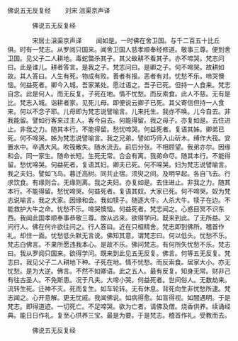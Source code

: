   佛说五无反复经
　　刘宋 沮渠京声译




　　　　佛说五无反复经

　　　　宋居士沮渠京声译
　　闻如是。一时佛在舍卫国。与千二百五十比丘俱。时有一梵志。从罗阅只国来。闻舍卫国人慈孝顺奉经修道。敬事三尊。便到舍卫国。见父子二人耕地。毒蛇螫杀其子。其父故耕不看其子。亦不啼哭。梵志问曰。此是谁儿。耕者答言。是我之子。梵志问曰。是卿之子。何不啼哭。故耕如故。其人答曰。人生有死。物成有败。善者有报。恶者有对。忧愁不乐。啼哭懊恼。何益死者。卿今入城。吾家某处。愿过语之。吾子已死。但持一人食来。梵志自念。此是何人。而无反复。子死在地。情不忧愁。而反索食。此人不慈。无有是比。梵志入城。诣耕者家。见死儿母。即便说云卿子已死。其父寄信但持一人食来。何以不念子耶。儿母即为梵志说譬喻言。儿来托生。我亦不唤。儿今自去。非我能留。譬如行客来过主人。客今自去。何能得留。我之母子。亦复如是。去住进止。非我之力。随其本行。不能得留。愁忧啼哭。何益死者。复语其姊。卿弟已死。何不啼哭。姊为梵志说譬喻言。我之兄弟。譬如巧师入山斫木。缚作大筏。安置水中。卒遇大风。吹筏散失。随水流去。前后分张。不相顾望。我弟亦尔。因缘和会。同一家生。随命长短。生死无常。合会有离。我弟命尽。随其本行。不能得留。愁忧啼哭。何益死者。复语其妇。卿夫已死。何不啼哭。妇为梵志说譬喻言。我之夫妇。譬如飞鸟。暮迁高树。同共止宿。须臾之间。及明早起。各自飞去。行求饮食。有缘则合。无缘则离。我之夫妇。亦复如是。去住进止。非我之力。随其本行。不能得留。愁忧啼哭。何益死者。复语其奴。大家已死。何不啼哭。奴为梵志说喻言。我之大家。因缘和会。我如犊子。随逐大牛。人杀大牛。犊子在边。不能救护大牛之命。忧愁不乐。啼哭懊恼。何益死者。梵志闻之。心惑目冥不识东西。我闻此国孝顺奉事恭敬三尊。故从远来。欲得学问。既来到此。了无所益。又问行人。佛在何许欲往问之。行人答曰。近在只桓精舍。梵志即到佛所。稽首作礼。却住一面。忧愁低头默无言说。佛知其意。谓梵志曰。何以低头。忧愁不乐。梵志白佛言。不果所愿违我本心。是故不乐。佛问梵志。有何所失忧愁不乐。梵志曰。我从罗阅只国来。欲得学问。既来到此见五无反复。佛言。何等五无反复。梵志曰。我见父子二人耕地下种。子死在地。情不忧愁。而反索食。居家大小。亦无忧愁。是为大逆。佛言。不然不如卿语。此之五人。最有反复。知身无常。财非己有往古圣人。不免斯患。况于凡夫。大啼小哭。何益死者。世间俗人。无数劫来。流转生死。迁神不灭。死而复生。如车轮转。无有休息。背死向生非忧愁所逮。梵志闻之。心开意解。更无忧戚。我闻佛说。如病得愈。如盲得视。如闇遇明。于是梵志。即得道迹。一切死亡。不足啼哭。欲为亡者。请佛及僧。烧香供养。续诵经典。能日日作礼。复至心供养三宝。最是为要。于是梵志。稽首作礼。受教而去。

　　　　佛说五无反复经


